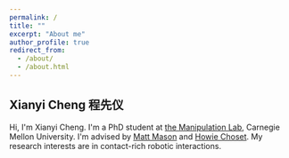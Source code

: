 ```yaml
---
permalink: /
title: ""
excerpt: "About me"
author_profile: true
redirect_from:
  - /about/
  - /about.html
---
```


Xianyi Cheng 程先仪
-----

Hi, I'm Xianyi Cheng. I'm a PhD student at [the Manipulation Lab](http://mlab.ri.cmu.edu), Carnegie Mellon University. I'm advised by [Matt Mason](http://www.cs.cmu.edu/~mason/) and [Howie Choset](https://www.cs.cmu.edu/~choset/). My research interests are in contact-rich robotic interactions.
